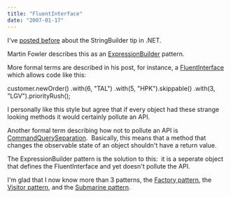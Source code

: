 ```yaml
---
title: "FluentInterface"
date: "2007-01-17"
---
```


I've [posted before](http://stevedunns.blogspot.com/2006/08/quicky-stringbuilder-tip.html) about the StringBuilder tip in .NET.

Martin Fowler describes this as an [ExpressionBuilder](http://www.martinfowler.com/bliki/ExpressionBuilder.html) pattern.

More formal terms are described in his post, for instance, a [FluentInterface](http://www.martinfowler.com/bliki/FluentInterface.html) which allows code like this:

customer.newOrder() 
	.with(6, "TAL") 
	.with(5, "HPK").skippable() 
	.with(3, "LGV").priorityRush();

I personally like this style but agree that if every object had these strange looking methods it would certainly pollute an API.

Another formal term describing how not to pollute an API is [CommandQuerySeparation](http://www.martinfowler.com/bliki/CommandQuerySeparation.html).  Basically, this means that a method that changes the observable state of an object shouldn't have a return value. 

The ExpressionBuilder pattern is the solution to this:  it is a seperate object that defines the FluentInterface and yet doesn't pollute the API. 

I'm glad that I now know more than 3 patterns, the [Factory pattern](http://en.wikipedia.org/wiki/Factory_pattern), the [Visitor pattern](http://en.wikipedia.org/wiki/Visitor_pattern), and the [Submarine pattern](http://dunnhq.com/SubmarinePattern).
